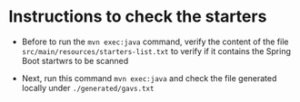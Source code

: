# Instructions to check the starters

- Before to run the `mvn exec:java` command, verify the content of the file `src/main/resources/starters-list.txt` to verify if it contains the Spring Boot startwrs to be scanned

- Next, run this command `mvn exec:java` and check the file generated locally under `./generated/gavs.txt`